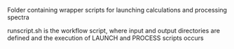 Folder containing wrapper scripts for launching calculations and processing spectra

runscript.sh is the workflow script, where input and output directories are defined and the execution of LAUNCH and PROCESS scripts occurs
